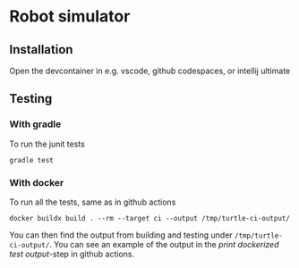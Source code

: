 # Robot simulator
## Installation
Open the devcontainer in e.g. vscode, github codespaces, or intellij ultimate

## Testing
### With gradle
To run the junit tests
```shell
gradle test
```

### With docker
To run all the tests, same as in github actions
```shell
docker buildx build . --rm --target ci --output /tmp/turtle-ci-output/
```
You can then find the output from building and testing under `/tmp/turtle-ci-output/`. You can see an example of the output in the _print dockerized test output_-step in github actions.
